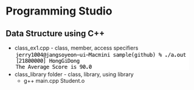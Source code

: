 # Programming Studio
## Data Structure using C++

- class_ex1.cpp - class, member, access specifiers <br><img src='https://github.com/jerry10004/PS_DS_CPP/blob/main/result/class_ex1.png?raw=true' height='50'>
- class_library folder - class, library, using library
  - g++ main.cpp Student.o
